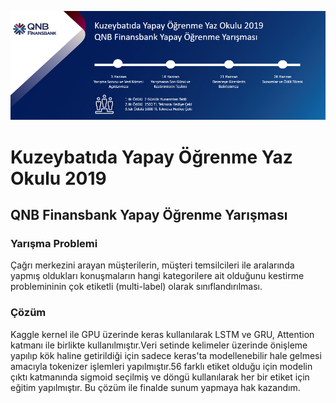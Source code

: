 ![](QNB_Finansbank_Yapay_Öğrenme_Yarışması.png)

# Kuzeybatıda Yapay Öğrenme Yaz Okulu 2019 
## QNB Finansbank Yapay Öğrenme Yarışması


### Yarışma Problemi
Çağrı merkezini arayan müşterilerin, müşteri temsilcileri ile aralarında yapmış oldukları konuşmaların hangi kategorilere ait olduğunu kestirme problemininin çok etiketli (multi-label) olarak sınıflandırılması. 

### Çözüm
Kaggle kernel ile GPU üzerinde keras kullanılarak LSTM ve GRU, Attention katmanı ile birlikte kullanılmıştır.Veri setinde kelimeler üzerinde önişleme yapılıp kök haline getirildiği için sadece keras'ta modellenebilir hale gelmesi amacıyla tokenizer işlemleri yapılmıştır.56 farklı etiket olduğu için modelin çıktı katmanında sigmoid seçilmiş ve döngü kullanılarak her bir etiket için eğitim yapılmıştır. Bu çözüm ile finalde sunum yapmaya hak kazandım. 



